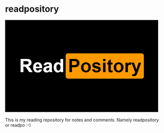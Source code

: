 # readpository
![](Logo_ReadPository-60-500x300px.png)

This is my reading repository for notes and comments. Namely readpository or readpo :-)


